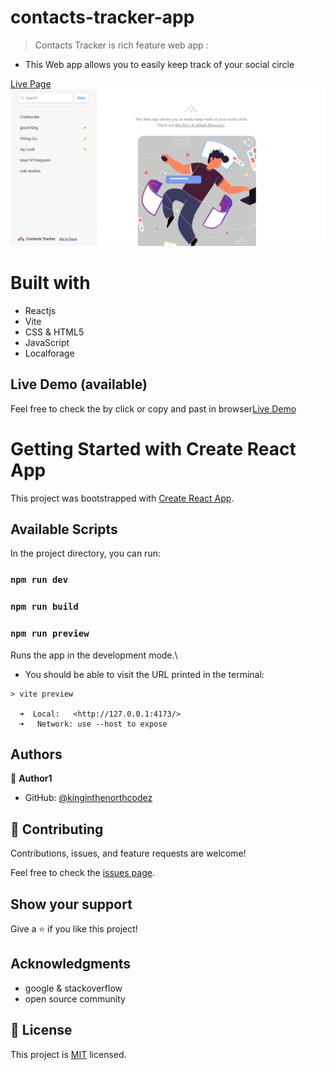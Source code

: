 # contacts-tracker-app

> Contacts Tracker is rich feature web app :
- This Web app allows you to easily keep track of your social circle

[Live Page](<https://contacts-tracker.netlify.app/>)
![img](./screenshot.png)
# Built with

- Reactjs
- Vite
- CSS & HTML5
- JavaScript
- Localforage

## Live Demo (available)

Feel free to check the by click or copy and past in browser[Live Demo](<https://contacts-tracker.netlify.app/>)

# Getting Started with Create React App

This project was bootstrapped with [Create React App](https://github.com/facebook/create-react-app).

## Available Scripts

In the project directory, you can run:

### `npm run dev`

### `npm run build`

### `npm run preview`


Runs the app in the development mode.\
- You should be able to visit the URL printed in the terminal:
```
> vite preview

  ➜  Local:   <http://127.0.0.1:4173/>
  ➜   Network: use --host to expose

```
## Authors

👤 **Author1**

- GitHub: [@kinginthenorthcodez](https://github.com/kinginthenorthcodez)

## 🤝 Contributing

Contributions, issues, and feature requests are welcome!

Feel free to check the [issues page](https://github.com/kinginthenorthcodez/contacts-tracker-app/issues).

## Show your support

Give a ⭐️ if you like this project!

## Acknowledgments
- google & stackoverflow
- open source community

## 📝 License

This project is [MIT](./MIT.md) licensed.
